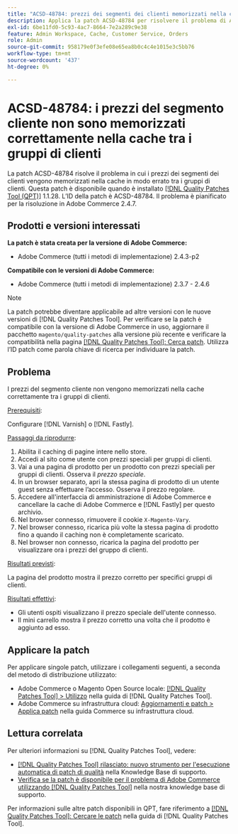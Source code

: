 ```yaml
---
title: "ACSD-48784: prezzi dei segmenti dei clienti memorizzati nella cache non correttamente tra i gruppi di clienti"
description: Applica la patch ACSD-48784 per risolvere il problema di Adobe Commerce, in cui i prezzi dei segmenti dei clienti non vengono memorizzati correttamente nella cache tra i gruppi di clienti.
exl-id: 6be11fd0-5c93-4ac7-8664-7e2a289c9e38
feature: Admin Workspace, Cache, Customer Service, Orders
role: Admin
source-git-commit: 958179e0f3efe08e65ea8b0c4c4e1015e3c5bb76
workflow-type: tm+mt
source-wordcount: '437'
ht-degree: 0%

---
```


# ACSD-48784: i prezzi del segmento cliente non sono memorizzati correttamente nella cache tra i gruppi di clienti

La patch ACSD-48784 risolve il problema in cui i prezzi dei segmenti dei clienti vengono memorizzati nella cache in modo errato tra i gruppi di clienti. Questa patch è disponibile quando è installato [[!DNL Quality Patches Tool (QPT)]](/help/announcements/adobe-commerce-announcements/magento-quality-patches-released-new-tool-to-self-serve-quality-patches.md) 1.1.28. L’ID della patch è ACSD-48784. Il problema è pianificato per la risoluzione in Adobe Commerce 2.4.7.

## Prodotti e versioni interessati

**La patch è stata creata per la versione di Adobe Commerce:**

* Adobe Commerce (tutti i metodi di implementazione) 2.4.3-p2

**Compatibile con le versioni di Adobe Commerce:**

* Adobe Commerce (tutti i metodi di implementazione) 2.3.7 - 2.4.6

>[!NOTE]
>
>La patch potrebbe diventare applicabile ad altre versioni con le nuove versioni di [!DNL Quality Patches Tool]. Per verificare se la patch è compatibile con la versione di Adobe Commerce in uso, aggiornare il pacchetto `magento/quality-patches` alla versione più recente e verificare la compatibilità nella pagina [[!DNL Quality Patches Tool]: Cerca patch](https://experienceleague.adobe.com/tools/commerce-quality-patches/index.html). Utilizza l’ID patch come parola chiave di ricerca per individuare la patch.

## Problema

I prezzi del segmento cliente non vengono memorizzati nella cache correttamente tra i gruppi di clienti.

<u>Prerequisiti</u>:

Configurare [!DNL Varnish] o [!DNL Fastly].

<u>Passaggi da riprodurre</u>:

1. Abilita il caching di pagine intere nello store.
1. Accedi al sito come utente con prezzi speciali per gruppi di clienti.
1. Vai a una pagina di prodotto per un prodotto con prezzi speciali per gruppi di clienti. Osserva il *prezzo speciale*.
1. In un browser separato, apri la stessa pagina di prodotto di un utente guest senza effettuare l’accesso. Osserva il prezzo regolare.
1. Accedere all&#39;interfaccia di amministrazione di Adobe Commerce e cancellare la cache di Adobe Commerce e [!DNL Fastly] per questo archivio.
1. Nel browser connesso, rimuovere il cookie `X-Magento-Vary`.
1. Nel browser connesso, ricarica più volte la stessa pagina di prodotto fino a quando il caching non è completamente scaricato.
1. Nel browser non connesso, ricarica la pagina del prodotto per visualizzare ora i prezzi del gruppo di clienti.

<u>Risultati previsti</u>:

La pagina del prodotto mostra il prezzo corretto per specifici gruppi di clienti.

<u>Risultati effettivi</u>:

* Gli utenti ospiti visualizzano il prezzo speciale dell&#39;utente connesso.
* Il mini carrello mostra il prezzo corretto una volta che il prodotto è aggiunto ad esso.

## Applicare la patch

Per applicare singole patch, utilizzare i collegamenti seguenti, a seconda del metodo di distribuzione utilizzato:

* Adobe Commerce o Magento Open Source locale: [[!DNL Quality Patches Tool] > Utilizzo](https://experienceleague.adobe.com/docs/commerce-operations/tools/quality-patches-tool/usage.html) nella guida di [!DNL Quality Patches Tool].
* Adobe Commerce su infrastruttura cloud: [Aggiornamenti e patch > Applica patch](https://experienceleague.adobe.com/docs/commerce-cloud-service/user-guide/develop/upgrade/apply-patches.html) nella guida Commerce su infrastruttura cloud.

## Lettura correlata

Per ulteriori informazioni su [!DNL Quality Patches Tool], vedere:

* [[!DNL Quality Patches Tool] rilasciato: nuovo strumento per l&#39;esecuzione automatica di patch di qualità](/help/announcements/adobe-commerce-announcements/magento-quality-patches-released-new-tool-to-self-serve-quality-patches.md) nella Knowledge Base di supporto.
* [Verifica se la patch è disponibile per il problema di Adobe Commerce utilizzando  [!DNL Quality Patches Tool]](/help/support-tools/patches-available-in-qpt-tool/check-patch-for-magento-issue-with-magento-quality-patches.md) nella nostra knowledge base di supporto.

Per informazioni sulle altre patch disponibili in QPT, fare riferimento a [[!DNL Quality Patches Tool]: Cercare le patch](https://experienceleague.adobe.com/tools/commerce-quality-patches/index.html) nella guida di [!DNL Quality Patches Tool].
